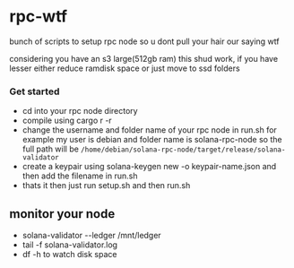 # rpc-wtf
bunch of scripts to setup rpc node so u dont pull your hair our saying wtf

considering you have an s3 large(512gb ram) this shud work, if you have lesser either reduce ramdisk space or just move to ssd folders

### Get started

- cd into your rpc node directory
- compile using cargo r -r
- change the username and folder name of your rpc node in run.sh
  for example my user is debian and folder name is solana-rpc-node so the full path will be `/home/debian/solana-rpc-node/target/release/solana-validator`
- create a keypair using solana-keygen new -o keypair-name.json and then add the filename in run.sh
- thats it then just run setup.sh and then run.sh

## monitor your node
- solana-validator --ledger /mnt/ledger
- tail -f solana-validator.log
- df -h to watch disk space
